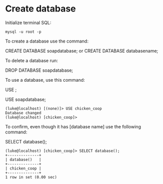 # Create database 

Initialize terminal SQL:

```
mysql -u root -p
```

To create a database use the command: 

CREATE DATABASE soapdatabase;
or 
CREATE DATABASE databasename;

To delete a database run: 

DROP DATABASE soapdatabase;

To use a database, use this command:

USE <database name>;

USE soapdatabase;

```
(luke@localhost) [(none)]> USE chicken_coop
Database changed
(luke@localhost) [chicken_coop]>
```

To confirm, even though it has [database name] use the following command:

SELECT database();

```
(luke@localhost) [chicken_coop]> SELECT database();
+--------------+
| database()   |
+--------------+
| chicken_coop |
+--------------+
1 row in set (0.00 sec)

```